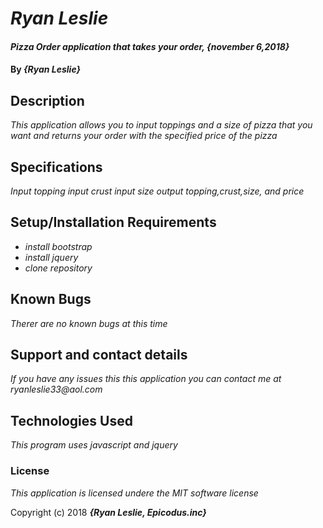 # _Ryan Leslie_

#### _Pizza Order application that takes your order, {november 6,2018}_

#### By _**{Ryan Leslie}**_

## Description

_This application allows you to input toppings and a size of pizza that you want and returns your order with the specified price of the pizza_

## Specifications

_Input topping_
_input crust_
_input size_
_output topping,crust,size, and price_

## Setup/Installation Requirements

* _install bootstrap_
* _install jquery_
* _clone repository_


## Known Bugs

_Therer are no known bugs at this time_

## Support and contact details

_If you have any issues this this application you can contact me at ryanleslie33@aol.com_

## Technologies Used

_This program uses javascript and jquery_

### License

*This application is licensed undere the MIT software license*

Copyright (c) 2018 **_{Ryan Leslie, Epicodus.inc}_**
